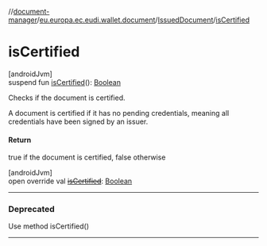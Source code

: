 //[document-manager](../../../index.md)/[eu.europa.ec.eudi.wallet.document](../index.md)/[IssuedDocument](index.md)/[isCertified](is-certified.md)

# isCertified

[androidJvm]\
suspend fun [isCertified](is-certified.md)(): [Boolean](https://kotlinlang.org/api/latest/jvm/stdlib/kotlin-stdlib/kotlin/-boolean/index.html)

Checks if the document is certified.

A document is certified if it has no pending credentials, meaning all credentials have been signed by an issuer.

#### Return

true if the document is certified, false otherwise

[androidJvm]\
open override val [~~isCertified~~](is-certified.md): [Boolean](https://kotlinlang.org/api/latest/jvm/stdlib/kotlin-stdlib/kotlin/-boolean/index.html)

---

### Deprecated

Use method isCertified()

---
